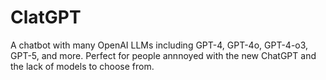 # ClatGPT
A chatbot with many OpenAI LLMs including GPT-4, GPT-4o, GPT-4-o3, GPT-5, and more. Perfect for people annnoyed with the new ChatGPT and the lack of models to choose from.

